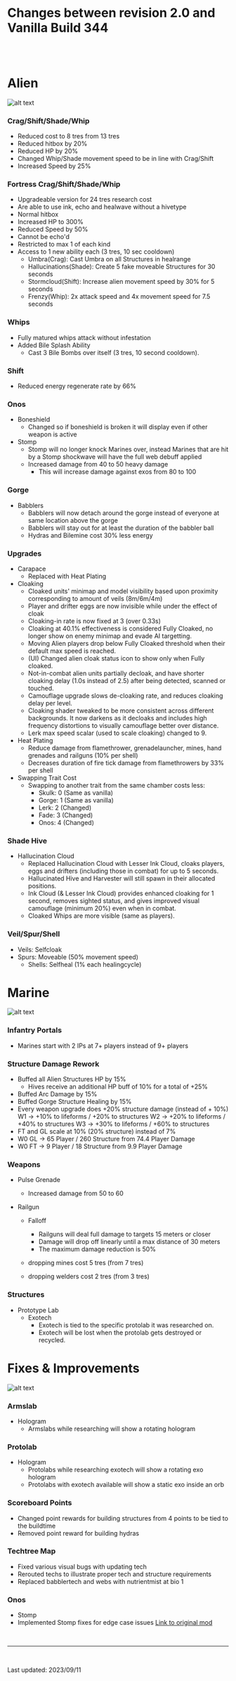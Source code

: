 # Changes between revision 2.0 and Vanilla Build 344

<br>
<br>

# Alien
![alt text](./assets/images/Alien_Banner.webp "Alien")


### Crag/Shift/Shade/Whip
  - Reduced cost to 8 tres from 13 tres
  - Reduced hitbox by 20%
  - Reduced HP by 20%
  - Changed Whip/Shade movement speed to be in line with Crag/Shift
  - Increased Speed by 25%

### Fortress Crag/Shift/Shade/Whip
  - Upgradeable version for 24 tres research cost
  - Are able to use ink, echo and healwave without a hivetype
  - Normal hitbox
  - Increased HP to 300%
  - Reduced Speed by 50%
  - Cannot be echo'd
  - Restricted to max 1 of each kind
  - Access to 1 new ability each (3 tres, 10 sec cooldown)
    - Umbra(Crag): Cast Umbra on all Structures in healrange
    - Hallucinations(Shade): Create 5 fake moveable Structures for 30 seconds
    - Stormcloud(Shift): Increase alien movement speed by 30% for 5 seconds
    - Frenzy(Whip): 2x attack speed and 4x movement speed for 7.5 seconds

### Whips
  - Fully matured whips attack without infestation
  - Added Bile Splash Ability
    - Cast 3 Bile Bombs over itself (3 tres, 10 second cooldown). 

### Shift
  - Reduced energy regenerate rate by 66%

### Onos
- Boneshield
  - Changed so if boneshield is broken it will display even if other weapon is active
- Stomp
  - Stomp will no longer knock Marines over, instead Marines that are hit by a Stomp shockwave will have the full web debuff applied
  - Increased damage from 40 to 50 heavy damage
    - This will increase damage against exos from 80 to 100

### Gorge
- Babblers
  - Babblers will now detach around the gorge instead of everyone at same location above the gorge
  - Babblers will stay out for at least the duration of the babbler ball
  - Hydras and Bilemine cost 30% less energy

### Upgrades
- Carapace
  - Replaced with Heat Plating
- Cloaking
  - Cloaked units' minimap and model visibility based upon proximity corresponding to amount of veils (8m/6m/4m)
  - Player and drifter eggs are now invisible while under the effect of cloak
  - Cloaking-in rate is now fixed at 3 (over 0.33s)
  - Cloaking at 40.1% effectiveness is considered Fully Cloaked, no longer show on enemy minimap and evade AI targetting.
  - Moving Alien players drop below Fully Cloaked threshold when their default max speed is reached.
  - (UI) Changed alien cloak status icon to show only when Fully cloaked.
  - Not-in-combat alien units partially decloak, and have shorter cloaking delay (1.0s instead of 2.5) after being detected, scanned or touched.
  - Camouflage upgrade slows de-cloaking rate, and reduces cloaking delay per level.
  - Cloaking shader tweaked to be more consistent across different backgrounds. It now darkens as it decloaks and 
    includes high frequency distortions to visually camouflage better over distance.
  - Lerk max speed scalar (used to scale cloaking) changed to 9.
- Heat Plating
  - Reduce damage from flamethrower, grenadelauncher, mines, hand grenades and railguns (10% per shell)
  - Decreases duration of fire tick damage from flamethrowers by 33% per shell
- Swapping Trait Cost
  - Swapping to another trait from the same chamber costs less:
    - Skulk: 0 (Same as vanilla)
    - Gorge: 1 (Same as vanilla)
    - Lerk: 2 (Changed)
    - Fade: 3 (Changed)
    - Onos: 4 (Changed)

### Shade Hive
- Hallucination Cloud
  - Replaced Hallucination Cloud with Lesser Ink Cloud, cloaks players, eggs and drifters (including those in combat) for up to 5 seconds.
  - Hallucinated Hive and Harvester will still spawn in their allocated positions.
  - Ink Cloud (& Lesser Ink Cloud) provides enhanced cloaking for 1 second, removes sighted status, and gives improved visual camouflage (minimum 20%) even when in combat.
  - Cloaked Whips are more visible (same as players).

### Veil/Spur/Shell
  - Veils: Selfcloak
  - Spurs: Moveable (50% movement speed)
	- Shells: Selfheal (1% each healingcycle)

# Marine
![alt text](./assets/images/Marine_Banner.webp "Marine")


### Infantry Portals
  - Marines start with 2 IPs at 7+ players instead of 9+ players

### Structure Damage Rework
  - Buffed all Alien Structures HP by 15%
      - Hives receive an additional HP buff of 10% for a total of +25%
  - Buffed Arc Damage by 15%
  - Buffed Gorge Structure Healing by 15%
  - Every weapon upgrade does +20% structure damage (instead of + 10%)
    	W1 → +10% to lifeforms / +20% to structures
	W2 → +20% to lifeforms / +40% to structures
	W3 → +30% to lifeforms / +60% to structures
  - FT and GL scale at 10% (20% structure) instead of 7%
  - W0 GL → 65 Player / 260 Structure from 74.4 Player Damage
  - W0 FT → 9 Player / 18 Structure from 9.9 Player Damage

### Weapons
- Pulse Grenade
  - Increased damage from 50 to 60

- Railgun
  - Falloff
    - Railguns will deal full damage to targets 15 meters or closer
    - Damage will drop off linearly until a max distance of 30 meters
    - The maximum damage reduction is 50%

  - dropping mines cost 5 tres (from 7 tres)
  - dropping welders cost 2 tres (from 3 tres)

### Structures
- Prototype Lab
  - Exotech
    - Exotech is tied to the specific protolab it was researched on.
    - Exotech will be lost when the protolab gets destroyed or recycled.

# Fixes & Improvements
![alt text](./assets/images/Fixes_Banner.webp "Marine")

### Armslab
- Hologram
  - Armslabs while researching will show a rotating hologram

### Protolab
- Hologram
  - Protolabs while researching exotech will show a rotating exo hologram
  - Protolabs with exotech available will show a static exo inside an orb

### Scoreboard Points
  - Changed point rewards for building structures from 4 points to be tied to the buildtime
  - Removed point reward for building hydras

### Techtree Map
  - Fixed various visual bugs with updating tech
  - Rerouted techs to illustrate proper tech and structure requirements
  - Replaced babblertech and webs with nutrientmist at bio 1

### Onos
- Stomp
- Implemented Stomp fixes for edge case issues [Link to original mod](https://steamcommunity.com/sharedfiles/filedetails/?id=1082228340)

<br/>
<hr/>
<br/>

Last updated: 2023/09/11
